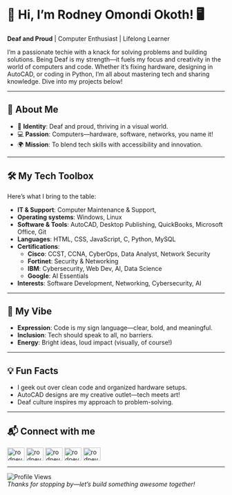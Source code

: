 # 👋 Hi, I’m Rodney Omondi Okoth! 🖥️

**Deaf and Proud** | Computer Enthusiast | Lifelong Learner

I’m a passionate techie with a knack for solving problems and building solutions. Being Deaf is my strength—it fuels my focus and creativity in the world of computers and code. Whether it’s fixing hardware, designing in AutoCAD, or coding in Python, I’m all about mastering tech and sharing knowledge. Dive into my projects below!

---

## 🚀 About Me
- 🌟 **Identity**: Deaf and proud, thriving in a visual world.
- 💻 **Passion**: Computers—hardware, software, networks, you name it!
- 🌍 **Mission**: To blend tech skills with accessibility and innovation.

---

## 🛠️ My Tech Toolbox
Here’s what I bring to the table:

- **IT & Support**: Computer Maintenance & Support,
- **Operating systems**: Windows, Linux
- **Software & Tools**: AutoCAD, Desktop Publishing, QuickBooks, Microsoft Office, Git
- **Languages**: HTML, CSS, JavaScript, C, Python, MySQL
- **Certifications**: 
  - **Cisco**: CCST, CCNA, CyberOps, Data Analyst, Network Security
  - **Fortinet**: Security & Networking
  - **IBM**: Cybersecurity, Web Dev, AI, Data Science
  - **Google**: AI Essentials
- **Interests**: Software Development, Networking, Cybersecurity, AI

---

## 🌟 My Vibe
- **Expression**: Code is my sign language—clear, bold, and meaningful.  
- **Inclusion**: Tech should speak to all, no barriers.  
- **Energy**: Bright ideas, loud impact (visually, of course!)

---

## 💡 Fun Facts
- I geek out over clean code and organized hardware setups.
- AutoCAD designs are my creative outlet—tech meets art!
- Deaf culture inspires my approach to problem-solving.

---

## 📬 Connect with me
<p align="left">
<a href="https://twitter.com/rodney_omondi98" target="blank"><img align="center" src="https://raw.githubusercontent.com/rahuldkjain/github-profile-readme-generator/master/src/images/icons/Social/twitter.svg" alt="rodney_omondi98" height="30" width="40" /></a>
<a href="https://linkedin.com/in/rodneyomondi98" target="blank"><img align="center" src="https://raw.githubusercontent.com/rahuldkjain/github-profile-readme-generator/master/src/images/icons/Social/linked-in-alt.svg" alt="rodneyomondi98" height="30" width="40" /></a>
<a href="https://fb.com/rodney.omondi98" target="blank"><img align="center" src="https://raw.githubusercontent.com/rahuldkjain/github-profile-readme-generator/master/src/images/icons/Social/facebook.svg" alt="rodney.omondi98" height="30" width="40" /></a>
<a href="https://instagram.com/rodney.omondi98" target="blank"><img align="center" src="https://raw.githubusercontent.com/rahuldkjain/github-profile-readme-generator/master/src/images/icons/Social/instagram.svg" alt="rodney.omondi98" height="30" width="40" /></a>
<a href="https://www.tiktok.com/@rodney_omondi98" target="blank"><img align="center" src="https://upload.wikimedia.org/wikipedia/en/a/a9/TikTok_logo.svg" alt="rodney_omondi98" height="30" width="40" /></a>
</p>

---

![Profile Views](https://komarev.com/ghpvc/?username=rodneyomondi98&color=blue)  
*Thanks for stopping by—let’s build something awesome together!*
